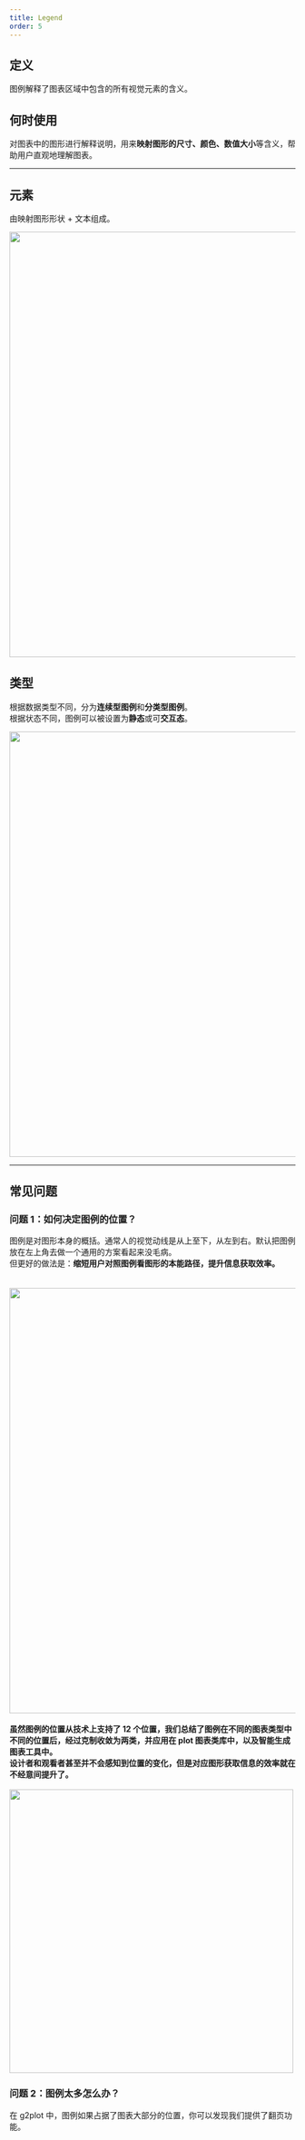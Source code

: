 ```yaml
---
title: Legend
order: 5
---
```


## 定义

图例解释了图表区域中包含的所有视觉元素的含义。

## 何时使用

对图表中的图形进行解释说明，用来**映射图形的尺寸、颜色、数值大小**等含义，帮助用户直观地理解图表。

---

## 元素

由映射图形形状 + 文本组成。

<img src='https://gw.alipayobjects.com/mdn/rms_f8c6a0/afts/img/A*cuBUSJcvI9IAAAAAAAAAAABkARQnAQ' width=750/>

## 类型

根据数据类型不同，分为**连续型图例**和**分类型图例**。<br />根据状态不同，图例可以被设置为**静态**或可**交互态**。

<img src='https://gw.alipayobjects.com/mdn/rms_f8c6a0/afts/img/A*2lZfQYFzLfYAAAAAAAAAAABkARQnAQ' width=750/>

---

## 常见问题

### 问题 1：如何决定图例的位置？

图例是对图形本身的概括。通常人的视觉动线是从上至下，从左到右。默认把图例放在左上角去做一个通用的方案看起来没毛病。<br />但更好的做法是：**缩短用户对照图例看图形的本能路径，提升信息获取效率。**<br />**<br />**<br /><img src='https://gw.alipayobjects.com/mdn/rms_f8c6a0/afts/img/A*mE-5QbrfhNsAAAAAAAAAAABkARQnAQ' width=750/><br />**<br />虽然图例的位置从技术上支持了 12 个位置，我们总结了图例在不同的图表类型中不同的位置后，经过克制收敛为两类，并应用在 plot 图表类库中，以及智能生成图表工具中。<br />**设计者和观看者甚至并不会感知到位置的变化，但是对应图形获取信息的效率就在不经意间提升了。**<br />**<br /><img src='https://gw.alipayobjects.com/mdn/rms_f8c6a0/afts/img/A*uuHERrMiBTUAAAAAAAAAAABkARQnAQ' width=500/>

### 问题 2：图例太多怎么办？

在 g2plot 中，图例如果占据了图表大部分的位置，你可以发现我们提供了翻页功能。
